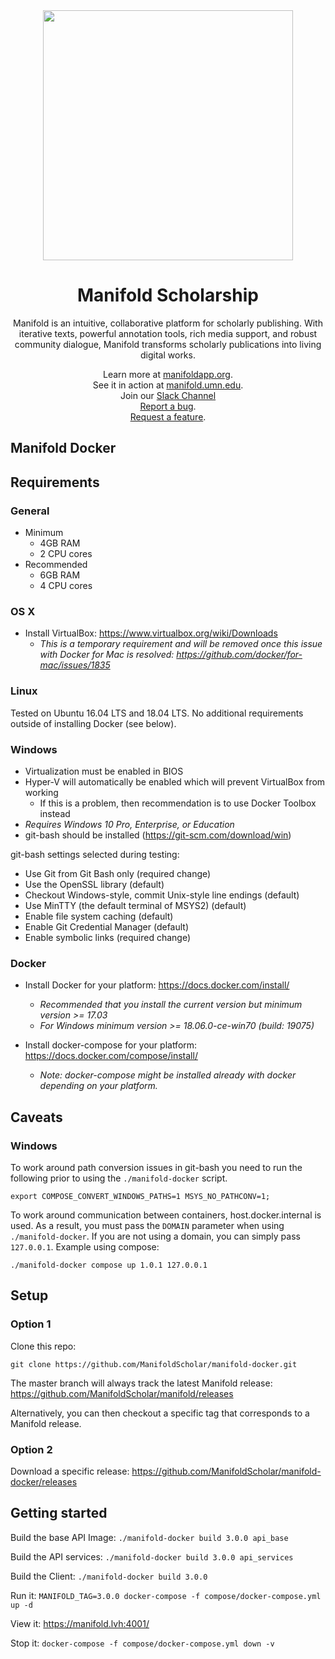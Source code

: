 <div align="center">
    <img src="https://storage.googleapis.com/manifold-assets/readme-art.gif" width="400" /><br />
    <h1>
        Manifold Scholarship
    </h1>
</div>

<p align="center">
    Manifold is an intuitive, collaborative platform for scholarly publishing. With iterative texts, powerful annotation tools, rich media support, and robust community dialogue, Manifold transforms scholarly publications into living digital works.
</p>

<p align="center">
    Learn more at <a href="https://manifoldapp.org">manifoldapp.org</a>.<br />
    See it in action at <a href="https://manifold.umn.edu">manifold.umn.edu</a>.<br />
    Join our <a href="https://manifold-slackin.herokuapp.com/">Slack Channel</a><br />
    <a href="https://github.com/ManifoldScholar/manifold/issues/new?template=bugs.md">Report a bug</a>.<br />
    <a href="https://github.com/ManifoldScholar/manifold/issues/new?template=features.md">Request a feature</a>.
</p>

## Manifold Docker

## Requirements

### General

* Minimum
    * 4GB RAM
    * 2 CPU cores
* Recommended
    * 6GB RAM
    * 4 CPU cores

### OS X

* Install VirtualBox: https://www.virtualbox.org/wiki/Downloads
     * _This is a temporary requirement and will be removed once this issue with Docker for Mac is resolved:
https://github.com/docker/for-mac/issues/1835_

### Linux

Tested on Ubuntu 16.04 LTS and 18.04 LTS. No additional requirements outside of installing Docker (see below).

### Windows

* Virtualization must be enabled in BIOS
* Hyper-V will automatically be enabled which will prevent VirtualBox from working
    * If this is a problem, then recommendation is to use Docker Toolbox instead
* *Requires Windows 10 Pro, Enterprise, or Education*
* git-bash should be installed (https://git-scm.com/download/win)

git-bash settings selected during testing:
* Use Git from Git Bash only (required change)
* Use the OpenSSL library (default)
* Checkout Windows-style, commit Unix-style line endings (default)
* Use MinTTY (the default terminal of MSYS2) (default)
* Enable file system caching (default)
* Enable Git Credential Manager (default)
* Enable symbolic links (required change)

### Docker
* Install Docker for your platform: https://docs.docker.com/install/
    * _Recommended that you install the current version but minimum version >= 17.03_
    * _For Windows minimum version >= 18.06.0-ce-win70 (build: 19075)_

* Install docker-compose for your platform: https://docs.docker.com/compose/install/
    * _Note: docker-compose might be installed already with docker depending on your platform._

## Caveats

### Windows

To work around path conversion issues in git-bash you need to run the following prior to using the `./manifold-docker`
script.

`export COMPOSE_CONVERT_WINDOWS_PATHS=1 MSYS_NO_PATHCONV=1;`

To work around communication between containers, host.docker.internal is used. As a result, you must pass the `DOMAIN`
parameter when using `./manifold-docker`. If you are not using a domain, you can simply pass `127.0.0.1`. Example using
compose:

`./manifold-docker compose up 1.0.1 127.0.0.1`  


## Setup

### Option 1
Clone this repo:

`git clone https://github.com/ManifoldScholar/manifold-docker.git`

The master branch will always track the latest Manifold release: https://github.com/ManifoldScholar/manifold/releases

Alternatively, you can then checkout a specific tag that corresponds to a Manifold release.

### Option 2

Download a specific release:
https://github.com/ManifoldScholar/manifold-docker/releases


## Getting started

Build the base API Image:
`./manifold-docker build 3.0.0 api_base`

Build the API services:
`./manifold-docker build 3.0.0 api_services`

Build the Client:
`./manifold-docker build 3.0.0`

Run it:
`MANIFOLD_TAG=3.0.0 docker-compose -f compose/docker-compose.yml up -d`

View it:
https://manifold.lvh:4001/

Stop it:
`docker-compose -f compose/docker-compose.yml down -v`
